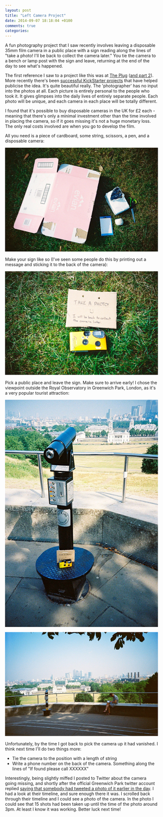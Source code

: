 ```yaml
---
layout: post
title: "Left Camera Project"
date: 2014-09-07 18:18:04 +0100
comments: true
categories: 
---
```


A fun photography project that I saw recently involves leaving a disposable
35mm film camera in a public place with a sign reading along the lines of "take
a photo! I'll be back to collect the camera later." You tie the camera to a
bench or lamp post with the sign and leave, returning at the end of the day to
see what's happened.

The first reference I saw to a project like this was at [The Plug](http://theplug.net/28/strangerphotos.htm)
([and part 2](http://theplug.net/38/strangerphotos.htm)). More recently there's
been [successful KickStarter projects](https://www.kickstarter.com/projects/238859335/leaving-a-disposable-camera-in-the-park)
that have helped publicise the idea. It's quite beautiful really. The
'photographer' has no input into the photos at all. Each picture is entirely
personal to the people who took it. It gives glimpses into the daily lives of
entirely separate people. Each photo will be unique, and each camera in each
place will be totally different.

I found that it's possible to buy disposable cameras in the UK for £2 each -
meaning that there's only a minimal investment other than the time involved in
placing the camera, so if it goes missing it's not a huge monetary loss. The
only real costs involved are when you go to develop the film.

All you need is a piece of cardboard, some string, scissors, a pen, and a
disposable camera:

![Required tools](/images/2014/09/07-left-camera-project/000026.jpg)

Make your sign like so (I've seen some people do this by printing out a message
and sticking it to the back of the camera):

![An assembled sign](/images/2014/09/07-left-camera-project/000027.jpg)

Pick a public place and leave the sign. Make sure to arrive early! I chose the
viewpoint outside the Royal Observatory in Greenwich Park, London, as it's a
very popular tourist attraction:

![Camera in position](/images/2014/09/07-left-camera-project/000030.jpg)

![Waiting for the tourists](/images/2014/09/07-left-camera-project/000031.jpg)

Unfortunately, by the time I got back to pick the camera up it had vanished. I
think next time I'll do two things more:

* Tie the camera to the position with a length of string
* Write a phone number on the back of the camera. Something along the lines of
  "If found please call XXXXXX"

Interestingly, being slightly miffed I posted to Twitter about the camera going
missing, and shortly after the official Greenwich Park twitter account replied
[saying that somebody had tweeted a photo of it earlier in the day](https://twitter.com/martinfoot/status/356140810942689280).
I had a look at their timeline, and sure enough there it was. I scrolled back
through their timeline and I could see a photo of the camera. In the photo I
could see that 15 shots had been taken up until the time of the photo around
3pm. At least I know it was working. Better luck next time!
